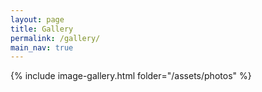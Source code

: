 ```yaml
---
layout: page
title: Gallery
permalink: /gallery/
main_nav: true
---
```


{% include image-gallery.html folder="/assets/photos" %}
